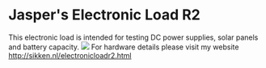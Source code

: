 # Jasper's Electronic Load R2
This electronic load is intended for testing DC power supplies, solar panels and battery capacity. 
<img src=http://sikken.nl/onewebmedia/IMG_20171013_210101.jpg>
For hardware details please visit my website
http://sikken.nl/electronicloadr2.html
